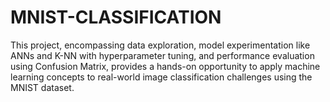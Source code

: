 # MNIST-CLASSIFICATION
This project, encompassing data exploration, model experimentation like ANNs and K-NN with hyperparameter tuning, and performance evaluation using Confusion Matrix, provides a hands-on opportunity to apply machine learning concepts to real-world image classification challenges using the MNIST dataset.
